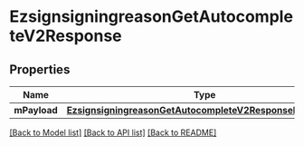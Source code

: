 # EzsignsigningreasonGetAutocompleteV2Response

## Properties
Name | Type | Description | Notes
------------ | ------------- | ------------- | -------------
**mPayload** | [**EzsignsigningreasonGetAutocompleteV2ResponseMPayload***](EzsignsigningreasonGetAutocompleteV2ResponseMPayload.md) |  | 

[[Back to Model list]](../README.md#documentation-for-models) [[Back to API list]](../README.md#documentation-for-api-endpoints) [[Back to README]](../README.md)


